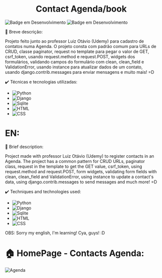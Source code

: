 <h1 align="center"> Contact Agenda/book </h1>

![Badge em Desenvolvimento](http://img.shields.io/static/v1?label=STATUS&message=%20FINALIZADO&color=red&style=for-the-badge)
![Badge em Desenvolvimento](http://img.shields.io/static/v1?label=STATUS&message=%20FINISHED&color=red&style=for-the-badge)

🔨 Breve descrição:

Projeto feito junto ao professor Luiz Otávio (Udemy) para cadastro de contatos numa Agenda. O projeto consta com padrão comum para URLs de CRUD, classe paginator,
request no template para pegar o valor de GET, csrf_token, usando request.method e request.POST, widgets dos formulários, validando campos do formulário com clean,
clean_field e ValidationError, usando instance para atualizar dados de um contato, usando django.contrib.messages para enviar mensagens e muito mais! =D

✔️ Técnicas e tecnologias utilizadas:
- ![Python](https://img.shields.io/badge/Python-3776AB?style=for-the-badge&logo=python&logoColor=white)
- ![Django](https://img.shields.io/badge/Django-092E20?style=for-the-badge&logo=django&logoColor=white)
- ![Sqlite](https://img.shields.io/badge/SQLite-07405E?style=for-the-badge&logo=sqlite&logoColor=white)
- ![HTML](https://img.shields.io/badge/HTML-239120?style=for-the-badge&logo=html5&logoColor=white)
- ![CSS](https://img.shields.io/badge/CSS-239120?&style=for-the-badge&logo=css3&logoColor=white)

# EN:

🔨 Brief description:

Project made with professor Luiz Otávio (Udemy) to register contacts in an Agenda. The project has a common pattern for CRUD URLs, paginator class,
request in the template to get the GET value, csrf_token, using request.method and request.POST, form widgets, validating form fields with clean,
clean_field and ValidationError, using instance to update a contact's data, using django.contrib.messages to send messages and much more! =D

✔️ Techniques and technologies used:
- ![Python](https://img.shields.io/badge/Python-3776AB?style=for-the-badge&logo=python&logoColor=white)
- ![Django](https://img.shields.io/badge/Django-092E20?style=for-the-badge&logo=django&logoColor=white)
- ![Sqlite](https://img.shields.io/badge/SQLite-07405E?style=for-the-badge&logo=sqlite&logoColor=white)
- ![HTML](https://img.shields.io/badge/HTML-239120?style=for-the-badge&logo=html5&logoColor=white)
- ![CSS](https://img.shields.io/badge/CSS-239120?&style=for-the-badge&logo=css3&logoColor=white)

OBS: Sorry my english, I'm learning! Cya, guys! :D

# :house: HomePage - Contacts Agenda:

![Agenda](https://github.com/Joohnrios/projeto-agenda-django/assets/71901224/ef106696-6853-4ebf-b05e-7756b7c6fadf)
